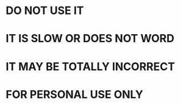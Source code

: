# DO NOT USE IT
# IT IS SLOW OR DOES NOT WORD
# IT MAY BE TOTALLY INCORRECT
# FOR PERSONAL USE ONLY

